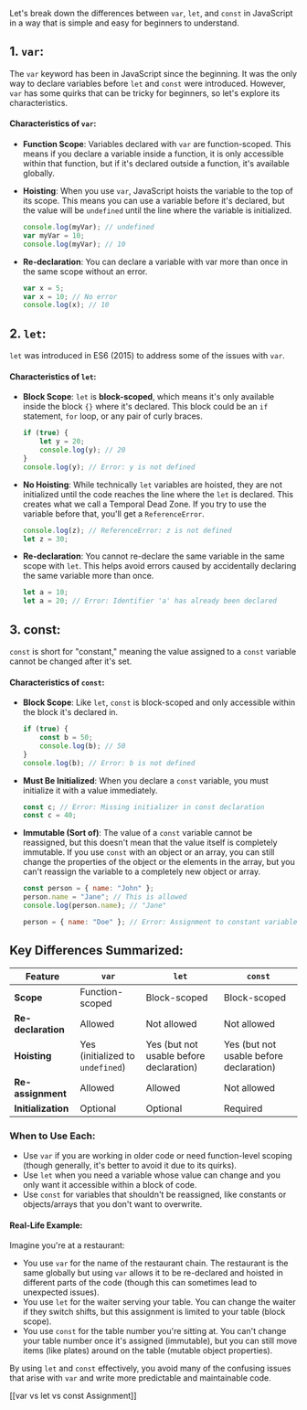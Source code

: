 Let's break down the differences between `var`, `let`, and `const` in JavaScript in a way that is simple and easy for beginners to understand.

## 1. `var`:

The `var` keyword has been in JavaScript since the beginning. It was the only way to declare variables before `let` and `const` were introduced. However, `var` has some quirks that can be tricky for beginners, so let's explore its characteristics.

#### Characteristics of `var`:
- **Function Scope**: Variables declared with `var` are function-scoped. This means if you declare a variable inside a function, it is only accessible within that function, but if it's declared outside a function, it's available globally.
- **Hoisting**: When you use `var`, JavaScript hoists the variable to the top of its scope. This means you can use a variable before it's declared, but the value will be `undefined` until the line where the variable is initialized.

	```js
	console.log(myVar); // undefined
	var myVar = 10;
	console.log(myVar); // 10
	```
- **Re-declaration**: You can declare a variable with var more than once in the same scope without an error.
	```js
	var x = 5;
	var x = 10; // No error
	console.log(x); // 10
	```

## 2. `let`:

`let` was introduced in ES6 (2015) to address some of the issues with `var`.

#### Characteristics of `let`:
- **Block Scope**: `let` is **block-scoped**, which means it's only available inside the block `{}` where it's declared. This block could be an `if` statement, `for` loop, or any pair of curly braces.
	```js
	if (true) {
	    let y = 20;
	    console.log(y); // 20
	}
	console.log(y); // Error: y is not defined
	```

- **No Hoisting**: While technically `let` variables are hoisted, they are not initialized until the code reaches the line where the `let` is declared. This creates what we call a Temporal Dead Zone. If you try to use the variable before that, you'll get a `ReferenceError`.
	```js
	console.log(z); // ReferenceError: z is not defined
	let z = 30;
	```

- **Re-declaration**: You cannot re-declare the same variable in the same scope with `let`. This helps avoid errors caused by accidentally declaring the same variable more than once.
	```js
	let a = 10;
	let a = 20; // Error: Identifier 'a' has already been declared
	```

## 3. const:

`const` is short for "constant," meaning the value assigned to a `const` variable cannot be changed after it's set.

#### Characteristics of `const`:
- **Block Scope**: Like `let`, `const` is block-scoped and only accessible within the block it's declared in.
	```js
	if (true) {
	    const b = 50;
	    console.log(b); // 50
	}
	console.log(b); // Error: b is not defined
	```

- **Must Be Initialized**: When you declare a `const` variable, you must initialize it with a value immediately.
	```js
	const c; // Error: Missing initializer in const declaration
	const c = 40;
	```

- **Immutable (Sort of)**: The value of a `const` variable cannot be reassigned, but this doesn't mean that the value itself is completely immutable. If you use `const` with an object or an array, you can still change the properties of the object or the elements in the array, but you can't reassign the variable to a completely new object or array.
	```js
	const person = { name: "John" };
	person.name = "Jane"; // This is allowed
	console.log(person.name); // "Jane"
	
	person = { name: "Doe" }; // Error: Assignment to constant variable
	```

## Key Differences Summarized:
| Feature            | `var`                            | `let`                                   | `const`                                 |
| ------------------ | -------------------------------- | --------------------------------------- | --------------------------------------- |
| **Scope**          | Function-scoped                  | Block-scoped                            | Block-scoped                            |
| **Re-declaration** | Allowed                          | Not allowed                             | Not allowed                             |
| **Hoisting**       | Yes (initialized to `undefined`) | Yes (but not usable before declaration) | Yes (but not usable before declaration) |
| **Re-assignment**  | Allowed                          | Allowed                                 | Not allowed                             |
| **Initialization** | Optional                         | Optional                                | Required                                |

### When to Use Each:
- Use `var` if you are working in older code or need function-level scoping (though generally, it's better to avoid it due to its quirks).
- Use `let` when you need a variable whose value can change and you only want it accessible within a block of code.
- Use `const` for variables that shouldn't be reassigned, like constants or objects/arrays that you don't want to overwrite.

#### Real-Life Example:
Imagine you're at a restaurant:
- You use `var` for the name of the restaurant chain. The restaurant is the same globally but using `var` allows it to be re-declared and hoisted in different parts of the code (though this can sometimes lead to unexpected issues).
- You use `let` for the waiter serving your table. You can change the waiter if they switch shifts, but this assignment is limited to your table (block scope).
- You use `const` for the table number you're sitting at. You can't change your table number once it's assigned (immutable), but you can still move items (like plates) around on the table (mutable object properties).

By using `let` and `const` effectively, you avoid many of the confusing issues that arise with `var` and write more predictable and maintainable code.

[[var vs let vs const Assignment]]
